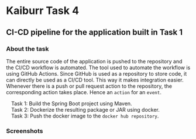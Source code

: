 # Kaiburr Task 4
## CI-CD pipeline for the application built in Task 1

### About the task 
The entire source code of the application is pushed to the repository and the CI/CD workflow is automated. The tool used to automate the workflow is using GitHub Actions. Since GitHub is used as a repository to store code, it can directly be used as a CI/CD tool. This way it makes integration easier. Whenever there is a push or pull request action to the repository, the corresponding action takes place. Hence an `action` for an `event`. 

&emsp;Task 1: Build the Spring Boot project using Maven.  
&emsp;Task 2: Dockerize the resulting package or JAR using docker.  
&emsp;Task 3: Push the docker image to the `docker hub repository`.  
### Screenshots

#### 

#### 



